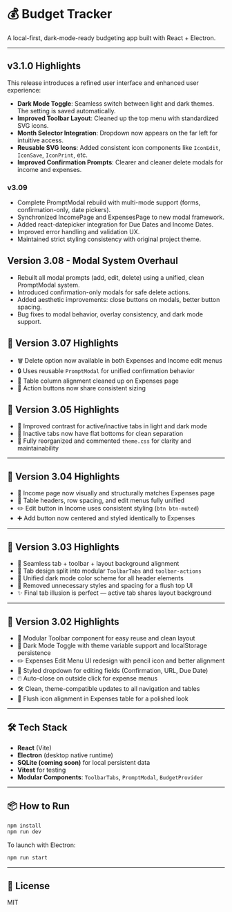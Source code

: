 # 💰 Budget Tracker

A local-first, dark-mode-ready budgeting app built with React + Electron.

---

## v3.1.0 Highlights

This release introduces a refined user interface and enhanced user experience:

- **Dark Mode Toggle**: Seamless switch between light and dark themes. The setting is saved automatically.
- **Improved Toolbar Layout**: Cleaned up the top menu with standardized SVG icons.
- **Month Selector Integration**: Dropdown now appears on the far left for intuitive access.
- **Reusable SVG Icons**: Added consistent icon components like `IconEdit`, `IconSave`, `IconPrint`, etc.
- **Improved Confirmation Prompts**: Clearer and cleaner delete modals for income and expenses.

### v3.09

- Complete PromptModal rebuild with multi-mode support (forms, confirmation-only, date pickers).
- Synchronized IncomePage and ExpensesPage to new modal framework.
- Added react-datepicker integration for Due Dates and Income Dates.
- Improved error handling and validation UX.
- Maintained strict styling consistency with original project theme.

## Version 3.08 - Modal System Overhaul

- Rebuilt all modal prompts (add, edit, delete) using a unified, clean PromptModal system.
- Introduced confirmation-only modals for safe delete actions.
- Added aesthetic improvements: close buttons on modals, better button spacing.
- Bug fixes to modal behavior, overlay consistency, and dark mode support.

## 🚀 Version 3.07 Highlights

- 🗑 Delete option now available in both Expenses and Income edit menus
- 🔒 Uses reusable `PromptModal` for unified confirmation behavior
- 📐 Table column alignment cleaned up on Expenses page
- 📏 Action buttons now share consistent sizing

## 🚀 Version 3.05 Highlights

- 🎨 Improved contrast for active/inactive tabs in light and dark mode
- 🔲 Inactive tabs now have flat bottoms for clean separation
- 🧼 Fully reorganized and commented `theme.css` for clarity and maintainability

---

## 🚀 Version 3.04 Highlights

- 🔁 Income page now visually and structurally matches Expenses page
- 🧾 Table headers, row spacing, and edit menus fully unified
- ✏️ Edit button in Income uses consistent styling (`btn btn-muted`)
- ➕ Add button now centered and styled identically to Expenses

---

## 🚀 Version 3.03 Highlights

- 🎯 Seamless tab + toolbar + layout background alignment
- 🧱 Tab design split into modular `ToolbarTabs` and `toolbar-actions`
- 🎨 Unified dark mode color scheme for all header elements
- 🧼 Removed unnecessary styles and spacing for a flush top UI
- ✨ Final tab illusion is perfect — active tab shares layout background

---

## 🚀 Version 3.02 Highlights

- 🔧 Modular Toolbar component for easy reuse and clean layout
- 🌙 Dark Mode Toggle with theme variable support and localStorage persistence
- ✏️ Expenses Edit Menu UI redesign with pencil icon and better alignment
- 🧱 Styled dropdown for editing fields (Confirmation, URL, Due Date)
- 🖱️ Auto-close on outside click for expense menus
- 🛠️ Clean, theme-compatible updates to all navigation and tables
- 💄 Flush icon alignment in Expenses table for a polished look

---

## 🛠️ Tech Stack

- **React** (Vite)
- **Electron** (desktop native runtime)
- **SQLite (coming soon)** for local persistent data
- **Vitest** for testing
- **Modular Components**: `ToolbarTabs`, `PromptModal`, `BudgetProvider`

---

## 📦 How to Run

```bash
npm install
npm run dev
```

To launch with Electron:

```bash
npm run start
```

---

## 📄 License

MIT
